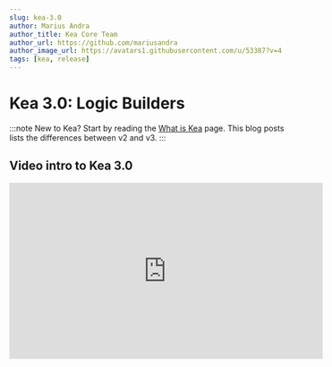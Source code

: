 ```yaml
---
slug: kea-3.0
author: Marius Andra
author_title: Kea Core Team
author_url: https://github.com/mariusandra
author_image_url: https://avatars1.githubusercontent.com/u/53387?v=4
tags: [kea, release]
---
```


# Kea 3.0: Logic Builders

:::note
New to Kea? Start by reading the [What is Kea](/docs/intro/what-is-kea) page. This blog posts lists the differences
between v2 and v3.
:::

## Video intro to Kea 3.0

<iframe
  width="560"
  height="315"
  src="https://www.youtube.com/embed/zpu4vZX-r_Q"
  title="YouTube video player"
  frameBorder="0"
  allow="accelerometer; autoplay; clipboard-write; encrypted-media; gyroscope; picture-in-picture"
  allowFullScreen
  style={{ width: '100%', height: 'auto', aspectRatio: '16 / 10' }}
/>

## Introducing Kea v3

Since [its origins](/docs/intro/what-is-kea#history) in 2016 (it's been **six years???**), Kea has been on a mission to simplify frontend
development, keeping pace, and adapting with the technological winds of change, as needed.

Since the **last big rewrite in 2019**, things have changed again. React 18 introduced Concurrent Mode.
ECMAScript modules are in the browser. TypeScript is in all the things.

Kea's syntax hasn't kept up with the way Kea was being used, passing everything through a huge object keeps getting in the
way of extensibility, and it's time for a refresh. It's 2022 after all.

**Everything old will keep working**, but here's the new:

```tsx
// Kea 3.0
import { kea, actions, reducers, listeners, useActions } from 'kea'
import { loaders } from 'kea-loaders'
import { githubLogicType } from './githubLogicType'

export const githubLogic = kea<githubLogicType>([
  actions({
    setUsername: (username: string) => ({ username }),
  }),
  reducers({
    username: ['keajs', { setUsername: (_, { username }) => username }],
  }),
  loaders({
    repositories: [null, { setUsername: ({ username }) => api.getRepos(username) }],
  }),
])

export function Github(): JSX.Element {
  const { username, repositories } = useValues(githubLogic)
  const { setUsername } = useActions(githubLogic)
  return (
    <>
      <input value={userName} onChange={(e) => setUsername(e.target.value)} />
      <div>repos: {repositories.map((r) => r.name).join(', ')}</div>
    </>
  )
}
```

Can you spot the difference?

```tsx
// Kea 2.x
import { kea } from 'kea'
import { githubLogicType } from './githubLogicType'

export const githubLogic = kea<githubLogicType>({
  actions: {
    setUsername: (username: string) => ({ username }),
  },
  reducers: {
    username: ['keajs', { setUsername: (_, { username }) => username }],
  },
  loaders: {
    repositories: [null, { setUsername: ({ username }) => api.getRepos(username) }],
  },
})

export function Github(): JSX.Element {
  const { username, repositories } = useValues(githubLogic)
  const { setUsername } = useActions(githubLogic)
  return (
    <>
      <input value={userName} onChange={(e) => setUsername(e.target.value)} />
      <div>repos: {repositories.map((r) => r.name).join(', ')}</div>
    </>
  )
}
```

The old "it is not legacy" 2.0 syntax [is guaranteed](/docs/meta/kea#kea-20-input-object-syntax) to be supported until _at least_ January 19th, 2038.

The new "it already feels more solid" 3.0 syntax is called "Logic Builders", and it brings a few surprising benefits.

You pass `kea` an array of `LogicBuilder`s:

```ts
import { kea, actions, reducers, listeners, useActions } from 'kea'
import { loaders } from 'kea-loaders'

const logic = kea([
  // put the `LogicBuilder`-s here 👍
  actions({}),
  reducers({}),
  loaders({}),
])
```

And get a `logic` in return.

But why are the logic builders in an array, and why is this syntax better than the old one?

Let's explore.

## Logic Builders

Each _logic builder_ is nothing more than a function that modifies the `logic`.

```ts
function actions(input) {
  return (logic) => {
    // do something to `logic`, based on `input`
  }
}
```

Here's a [peek](https://github.com/keajs/kea/blob/557ff6cddf2f2e880a75faa6bfb6ca3cb910a890/src/core/actions.ts#L17-L24) inside the core `actions` builder to show how un-magical it all is:

```ts
function actions<L, I>(input: I): LogicBuilder<L> {
  return (logic) => {
    for (const [key, payload] of input) {
      logic.actionsCreators[key] = createAction(key, payload)
      logic.actions[key] = (...args: any[]) => dispatch(logic.actionsCreators[key](...args))
      // etc...
    }
  }
}
```

The core logic builders are: [`actions`](/docs/core/actions), [`defaults`](/docs/core/defaults), [`events`](/docs/core/events), [`listeners`](/docs/core/listeners), [`reducers`](/docs/core/reducers), [`selectors`](/docs/core/selectors).

While putting logic builders in an array to create `logic` is great fun, their real power comes from the realisation that **logic builders can call other logic builders!** 💡

With this insight, you can build all sorts of clever and _highly practical_ abstractions, like [`loaders`](https://github.com/keajs/kea-loaders/blob/kea-3.0/src/index.ts#L81)
and [`forms`](https://github.com/keajs/kea-forms/blob/kea-3.0/src/builder.ts#L16):

```ts
const logic = kea([
  forms({
    loginForm: {
      defaults: { user: '', pass: '' },
      errors: ({ user, pass }) => ({
        user: !user ? 'Please enter a user' : '',
        pass: !pass ? 'Please enter a password' : '',
      }),
      submit: ({ user, pass }) => {
        authLogic.actions.initLogin(user, pass)
      }
    },
  })
])

export function forms<L extends Logic = Logic>(
  input: FormDefinitions<L> | ((logic: BuiltLogic<L>) => FormDefinitions<L>),
): LogicBuilder<L> {
  return (logic) => {
    const forms = typeof input === 'function' ? input(logic) : input
    for (const [formKey, formObject] of Object.entries(forms)) {
      const capitalizedFormKey = capitalizeFirstLetter(formKey)

      actions({
        [`set${capitalizedFormKey}Value`]: (name: FieldName, value: any) => ({ name, value }),
        [`reset${capitalizedFormKey}`]: (values?: Record<string, any>) => ({ values }),
        [`submit${capitalizedFormKey}`]: true,
        [`submit${capitalizedFormKey}Success`]: (formValues: Record<string, any>) => ({ [formKey]: formValues }),
        [`submit${capitalizedFormKey}Failure`]: (error: Error) => ({ error }),
      })(logic)

      if (formObject.defaults) {
        defaults({
          [formKey]: formObject.defaults,
        })(logic)
      }

      reducers({
        [formKey]: {
          [`set${capitalizedFormKey}Value`]: (
            state: Record<string, any>,
            { name, value }: { name: FieldName; value: any },
          ) => deepAssign(state, name, value),
          [`reset${capitalizedFormKey}`]: (state: Record<string, any>, { values }: { values: Record<string, any> }) =>
            values || formObject.defaults || {},
        },
// and so on
```

To learn more, read through the [completely revamped documentation](/), starting with ["What Is Kea?"](/docs/intro/what-is-kea)

## Logic Builder Codemod

To automatically convert all logic into the new syntax, run:

```shell
npx kea-typegen@next write --convert-to-builders
```

## New Features

### The official `kea-forms` plugin

As alluded earlier, there's a new plugin that greatly simplifies working with form data: [`kea-forms`](/docs/plugins/forms).

```tsx
import { kea } from 'kea'
import { forms, Form, Field } from 'kea-forms'
const loginLogic = kea([
  forms({
    loginForm: {
      defaults: { user: '', pass: '' },
      errors: ({ user, pass }) => ({
        user: !user ? 'Please enter a user' : '',
        pass: !pass ? 'Please enter a password' : '',
      }),
      submit: ({ user, pass }) => {
        authLogic.actions.initLogin(user, pass)
      },
    },
  }),
])

export function LoginForm(): JSX.Element {
  return (
    <Form logic={loginLogic} formKey="loginForm" enableFormOnSubmit>
      {/* `value` and `onChange` are passed automatically to children of <Field> */}
      <Field name="user">
        <input type="text" />
      </Field>
      <Field name="pass">
        <input type="password" />
      </Field>
      <button type="submit">Login!</button>
    </Form>
  )
}
```

### Explicit `afterMount` and `beforeUnmount` builders

While `events({ afterMount: () => {} })` works like before, you can now use `afterMount` and `beforeUnmount` directly.

Here's a logic that flips a message once per second, for as long as it's mounted:

```ts
import { actions, afterMount, beforeUnmount, kea, reducers } from 'kea'

const pingPongLogic = kea([
  actions({ increment: true }),
  reducers({ counter: [0, { increment: (state) => state + 1 }] }),
  selectors({ message: [(s) => [s.counter], (counter) => (counter % 2 ? 'ping' : 'pong')] }),
  afterMount(({ actions, cache }) => {
    cache.interval = window.setInterval(actions.increment, 1000)
  }),
  beforeUnmount(({ cache }) => {
    window.clearInterval(cache.interval)
  }),
])
```

### New `propsChanged` event

Instead of hacky `useEffect` loops, there's a new way to sync data from React's props to a logic: the `propsChanged` event,
which fires whenever React calls a logic with a new set of props.

Here's an over-engineered textfield that's controlled directly through `props`.

```tsx
import React from 'react'
import {
  kea,
  actions,
  reducers,
  listeners,
  props,
  propsChanged,
  path,
  useValues,
  useActions,
} from 'kea'
import type { textFieldLogicType } from './TextFieldType'

interface TextFieldLogicProps {
  value: string
  onChange?: (value: string) => void
}

const textFieldLogic = kea<textFieldLogicType<TextFieldLogicProps>>([
  props({ value: '', onChange: undefined } as TextFieldLogicProps),

  actions({ setValue: (value: string) => ({ value }) }),
  reducers(({ props }) => ({ value: [props.value, { setValue: (_, { value }) => value }] })),
  listeners(({ props }) => ({ setValue: ({ value }) => props.onChange?.(value) })),

  propsChanged(({ actions, props }, oldProps) => {
    if (props.value !== oldProps.value) {
      actions.setValue(props.value)
    }
  }),
])

export function TextField(props: TextFieldLogicProps) {
  const { value } = useValues(textFieldLogic(props))
  const { setValue } = useActions(textFieldLogic(props))

  return <input value={value} onChange={(e) => setValue(e.target.value)} />
}
```

### New `subscriptions` plugin

When [listeners](/docs/core/listeners) let listen to actions that change values, [subscriptions](/docs/plugins/subscriptions) listen
to changes in values themselves, no matter where the change orignated from:

```ts
import { kea, actions, reducers } from 'kea'
import { subscriptions } from 'kea-subscriptions'

const logic = kea([
  actions({ setMyValue: (value) => ({ value }) }),
  reducers({ myValue: ['default', { setMyValue: (_, { value }) => value }] }),
  subscriptions({ myValue: (value, oldValue) => console.log({ value, oldValue }) }),
])

logic.mount()
// [console.log] { value: 'default', oldValue: undefined }
logic.actions.setMyValue('coffee')
// [console.log] { value: 'coffee', oldValue: 'default' }
logic.actions.setMyValue('bagels')
// [console.log] { value: 'bagels', oldValue: 'coffee' }
```

### `useSelector`

There's a new `useSelector` hook that works just like the one from `react-redux`

```ts
import { useSelector } from 'kea'

function Component() {
  const value = useSelector((state) => state.get.my.value)
  return <em>{value}</em>
}
```

## Breaking changes

### No more peer dependencies

Feel free to remove `redux`, `react-redux` and `reselect` from your dependencies, unless you're using them directly.

Kea 3.0 removes `react-redux` (replaced via React 18's `useSynExternalStore` and its shim for older versions),
and inlines packages `redux` and `reselect` directly. The `kea` package, and the various plugins, are all you need.

### No more `<Provider />`

It's no longer necessary to wrap your app in a `<Provider />` tag. If you still need it for interoperability,
use the one from `react-redux` with `<Provider store={getContext().store}>`.

If you're using `react-redux`'s `useSelector`, it'll need to be nested within the `<Provider />` tag.
Switch to Kea's own `useSelector` to avoid this requirement.

### Auto-Connect inside listeners is going away

Kea v2.0 [introduced auto-connect](/blog/kea-2.0#auto-connect), which was mostly a good idea. There's one place it
didn't work:

```ts
const logic = kea({
  listeners: {
    getBread: () => {
      shopLogic.actions.knockDoor()
    },
  },
})
```

Starting with Kea 2.0+, if `shopLogic` was not explicitly mounted, it would get mounted when accessed from within a listener.

It was a great idea, but came with subtle bugs due to the async nature of JS, and it's going away.

To safely migrate, upgrade to [Kea `2.6.0`](https://keajs.org/blog/kea-2.6), which will warn about automatically mounted logic.
Fix all the notices, and make sure all logic is explicitly connected via [`connect`](/docs/meta/connect), manually mounted, or mounted through a React hook.

You can also call something like [`userLogic.findMounted()`](/docs/meta/logic#logicfindmountedprops), to access a logic only if it's mounted.

### `autoMount: true` is also going away

There's was also an option to automatically mount a logic as soon as it was created. That's going away as well. If you
still need this, make a plugin with an `afterLogic` hook.

### Props merge

In earlier versions, the last used props overwrote whatever was there. Now props always merge:

```ts
const logic = kea([key(({ id }) => id)])
logic({ id: 1, value: 'blup' })
logic({ id: 1, other: true }).props === { id: 1, value: 'blup', other: true }
```

### No more `constants`

Instead of [`constants` from kea v2](https://v2.keajs.org/docs/api/logic#logicconstants), use [TypeScript Enums](https://www.typescriptlang.org/docs/handbook/enums.html).

### No more `PropTypes`

All support for [`prop-types`](https://www.npmjs.com/package/prop-types) is dropped. You can no longer pass them to reducers or selectors.

After 6 long years, it's time to bid farewell to this relic of the early days of React.

### Removed old `connect`

Now that we have builders, [`connect`](/docs/meta/connect) is the name of an exported builder.

The previous `connect`, which was literally defined as:

```ts
const connect = (input) => kea({ connect: input })
```

... is gone. Use the snipped above if you need it.

The old `connect` was useful in the [Kea v0 days](https://v0.keajs.org/), when React components were classes, and you used old decorators
to [connect actions and ~~props~~ values to components](https://v0.keajs.org/guide/connected).

Those days are gone, and so is the old `connect`.

### Remove `props` from `connect`

The `values` key in `connect({ actions: [], values: [] })` used to be called `props`. This was renamed to `values` and deprecated with Kea 1.0.
Now it's gone.

### Remove custom static payload

With Kea 3.0, an action can either be built with `true` (no payload) or a payload creator:

```ts
kea([
  actions({
    reset: true,
    increment: (amount) => ({ amount }),
  }),
])
```

Earlier versions allowed anything instead of `true`, and used that as the payload. If you still need that, just convert
it into a function.
